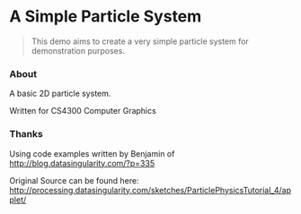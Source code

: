 A Simple Particle System
===============

> This demo aims to create a very simple 
> particle system for demonstration purposes. 

### About

A basic 2D particle system.

Written for CS4300 Computer Graphics
  
### Thanks

Using code examples written by Benjamin of 
http://blog.datasingularity.com/?p=335
  
Original Source can be found here:
http://processing.datasingularity.com/sketches/ParticlePhysicsTutorial_4/applet/

  
   